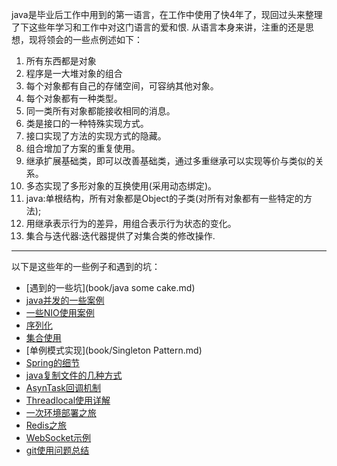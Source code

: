 
java是毕业后工作中用到的第一语言，在工作中使用了快4年了，现回过头来整理了下这些年学习和工作中对这门语言的爱和恨.
从语言本身来讲，注重的还是思想，现将领会的一些点例述如下：

1. 所有东西都是对象
2. 程序是一大堆对象的组合
3. 每个对象都有自己的存储空间，可容纳其他对象。
4. 每个对象都有一种类型。
5. 同一类所有对象都能接收相同的消息。
6. 类是接口的一种特殊实现方式。
7. 接口实现了方法的实现方式的隐藏。
8. 组合增加了方案的重复使用。
9. 继承扩展基础类，即可以改善基础类，通过多重继承可以实现等价与类似的关系。
10. 多态实现了多形对象的互换使用(采用动态绑定)。
11. java:单根结构，所有对象都是Object的子类(对所有对象都有一些特定的方法);
12. 用继承表示行为的差异，用组合表示行为状态的变化。
13. 集合与迭代器:迭代器提供了对集合类的修改操作.

------

以下是这些年的一些例子和遇到的坑：
* [遇到的一些坑](book/java some cake.md)
* [java并发的一些案例](book/JUC案例.md)
* [一些NIO使用案例](book/NIO.md)
* [序列化](book/序列化.md)
* [集合使用](book/集合要点.md)
* [单例模式实现](book/Singleton Pattern.md)
* [Spring的细节](book/Spring.md)
* [java复制文件的几种方式](book/java复制文件的几种方式.md)
* [AsynTask回调机制](book/AsynTask回调机制.md)
* [Threadlocal使用详解](book/Threadlocal使用详解.md)
* [一次环境部署之旅](book/一次环境部署之旅.md)
* [Redis之旅](book/Redis之旅.md)
* [WebSocket示例](book/websocket示例.md)
* [git使用问题总结](book/git使用问题总结.md)








